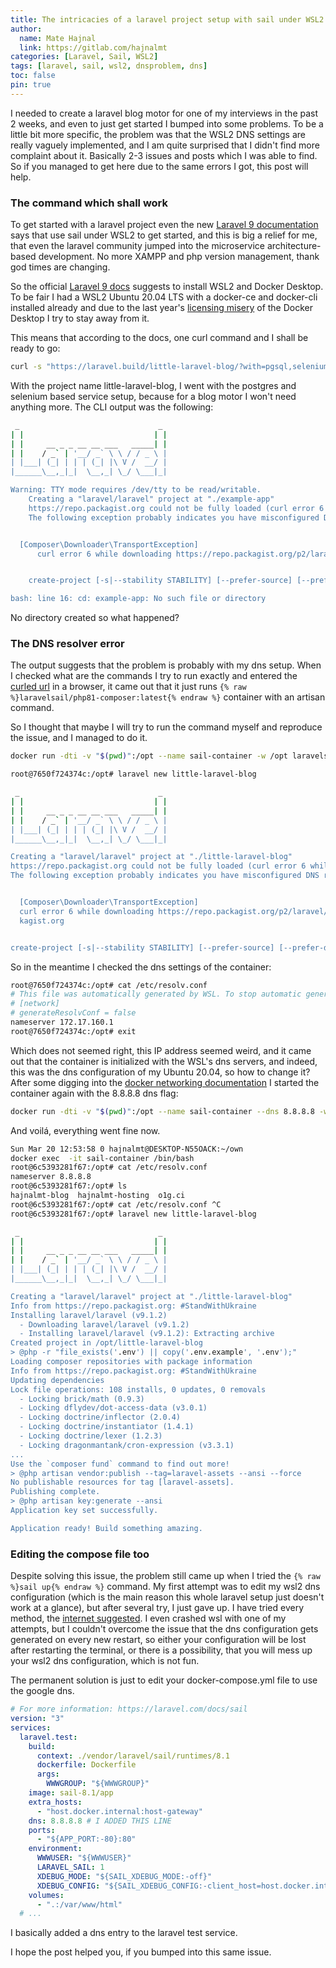 ```yaml
---
title: The intricacies of a laravel project setup with sail under WSL2
author:
  name: Mate Hajnal
  link: https://gitlab.com/hajnalmt
categories: [Laravel, Sail, WSL2]
tags: [laravel, sail, wsl2, dnsproblem, dns]
toc: false
pin: true
---
```


I needed to create a laravel blog motor for one of my interviews in the past 2 weeks, and even to just get started I bumped into some problems.
To be a little bit more specific, the problem was that the WSL2 DNS settings are really vaguely implemented, and I am quite surprised that I didn't find more complaint about it. Basically 2-3 issues and posts which I was able to find.
So if you managed to get here due to the same errors I got, this post will help.

### The command which shall work

To get started with a laravel project even the new [Laravel 9 documentation](https://laravel.com/docs/9.x/installation#getting-started-on-windows) says that use sail under WSL2 to get started, and this is big a relief for me, that even the laravel community jumped into the microservice architecture-based development. No more XAMPP and php version management, thank god times are changing.

So the official [Laravel 9 docs](https://laravel.com/docs/9.x/installation#getting-started-on-windows) suggests to install WSL2 and Docker Desktop. To be fair I had a WSL2 Ubuntu 20.04 LTS with a docker-ce and docker-cli installed already and due to the last year's [licensing misery](https://www.docker.com/blog/updating-product-subscriptions/) of the Docker Desktop I try to stay away from it.

This means that according to the docs, one curl command and I shall be ready to go:

```bash
curl -s "https://laravel.build/little-laravel-blog/?with=pgsql,selenium" | bash
```

With the project name little-laravel-blog, I went with the postgres and selenium based service setup, because for a blog motor I won't need anything more.
The CLI output was the following:

```bash
 _                               _
| |                             | |
| |     __ _ _ __ __ ___   _____| |
| |    / _` | '__/ _` \ \ / / _ \ |
| |___| (_| | | | (_| |\ V /  __/ |
|______\__,_|_|  \__,_| \_/ \___|_|

Warning: TTY mode requires /dev/tty to be read/writable.
    Creating a "laravel/laravel" project at "./example-app"
    https://repo.packagist.org could not be fully loaded (curl error 6 while downloading https://repo.packagist.org/packages.json: Could not resolve host: repo.packagist.org), package information was loaded from the local cache and may be out of date
    The following exception probably indicates you have misconfigured DNS resolver(s)


  [Composer\Downloader\TransportException]
      curl error 6 while downloading https://repo.packagist.org/p2/laravel/laravel.json: Could not resolve host: repo.packagist.org


    create-project [-s|--stability STABILITY] [--prefer-source] [--prefer-dist] [--prefer-install PREFER-INSTALL] [--repository REPOSITORY] [--repository-url REPOSITORY-URL] [--add-repository] [--dev] [--no-dev] [--no-custom-installers] [--no-scripts] [--no-progress] [--no-secure-http] [--keep-vcs] [--remove-vcs] [--no-install] [--ignore-platform-req IGNORE-PLATFORM-REQ] [--ignore-platform-reqs] [--ask] [--] [<package>] [<directory>] [<version>]

bash: line 16: cd: example-app: No such file or directory
```

No directory created so what happened?

### The DNS resolver error

The output suggests that the problem is probably with my dns setup.
When I checked what are the commands I try to run exactly and entered the [curled url](https://laravel.build/little-laravel-blog/?with=pgsql,selenium) in a browser, it came out that it just runs <code>{% raw %}laravelsail/php81-composer:latest{% endraw %}</code> container with an artisan command.

So I thought that maybe I will try to run the command myself and reproduce the issue, and I managed to do it.

```bash
docker run -dti -v "$(pwd)":/opt --name sail-container -w /opt laravelsail/php81-composer:latest

root@7650f724374c:/opt# laravel new little-laravel-blog

 _                               _
| |                             | |
| |     __ _ _ __ __ ___   _____| |
| |    / _` | '__/ _` \ \ / / _ \ |
| |___| (_| | | | (_| |\ V /  __/ |
|______\__,_|_|  \__,_| \_/ \___|_|

Creating a "laravel/laravel" project at "./little-laravel-blog"
https://repo.packagist.org could not be fully loaded (curl error 6 while downloading https://repo.packagist.org/packages.json: Could not resolve host: repo.packagist.org), package information was loaded from the local cache and may be out of date
The following exception probably indicates you have misconfigured DNS resolver(s)


  [Composer\Downloader\TransportException]
  curl error 6 while downloading https://repo.packagist.org/p2/laravel/laravel.json: Could not resolve host: repo.pac
  kagist.org


create-project [-s|--stability STABILITY] [--prefer-source] [--prefer-dist] [--prefer-install PREFER-INSTALL] [--repository REPOSITORY] [--repository-url REPOSITORY-URL] [--add-repository] [--dev] [--no-dev] [--no-custom-installers] [--no-scripts] [--no-progress] [--no-secure-http] [--keep-vcs] [--remove-vcs] [--no-install] [--ignore-platform-req IGNORE-PLATFORM-REQ] [--ignore-platform-reqs] [--ask] [--] [<package>] [<directory>] [<version>]
```

So in the meantime I checked the dns settings of the container:

```bash
root@7650f724374c:/opt# cat /etc/resolv.conf
# This file was automatically generated by WSL. To stop automatic generation of this file, add the following entry to /etc/wsl.conf:
# [network]
# generateResolvConf = false
nameserver 172.17.160.1
root@7650f724374c:/opt# exit
```

Which does not seemed right, this IP address seemed weird, and it came out that the container is initialized with the WSL's dns servers, and indeed, this was the dns configuration of my Ubuntu 20.04, so how to change it?
After some digging into the [docker networking documentation](https://docs.docker.com/config/containers/container-networking/) I started the container again with the 8.8.8.8 dns flag:

```bash
docker run -dti -v "$(pwd)":/opt --name sail-container --dns 8.8.8.8 -w /opt laravelsail/php81-composer:latest
```

And voilá, everything went fine now.

```bash
Sun Mar 20 12:53:58 0 hajnalmt@DESKTOP-N55OACK:~/own
docker exec  -it sail-container /bin/bash
root@6c5393281f67:/opt# cat /etc/resolv.conf
nameserver 8.8.8.8
root@6c5393281f67:/opt# ls
hajnalmt-blog  hajnalmt-hosting  o1g.ci
root@6c5393281f67:/opt# cat /etc/resolv.conf ^C
root@6c5393281f67:/opt# laravel new little-laravel-blog

 _                               _
| |                             | |
| |     __ _ _ __ __ ___   _____| |
| |    / _` | '__/ _` \ \ / / _ \ |
| |___| (_| | | | (_| |\ V /  __/ |
|______\__,_|_|  \__,_| \_/ \___|_|

Creating a "laravel/laravel" project at "./little-laravel-blog"
Info from https://repo.packagist.org: #StandWithUkraine
Installing laravel/laravel (v9.1.2)
  - Downloading laravel/laravel (v9.1.2)
  - Installing laravel/laravel (v9.1.2): Extracting archive
Created project in /opt/little-laravel-blog
> @php -r "file_exists('.env') || copy('.env.example', '.env');"
Loading composer repositories with package information
Info from https://repo.packagist.org: #StandWithUkraine
Updating dependencies
Lock file operations: 108 installs, 0 updates, 0 removals
  - Locking brick/math (0.9.3)
  - Locking dflydev/dot-access-data (v3.0.1)
  - Locking doctrine/inflector (2.0.4)
  - Locking doctrine/instantiator (1.4.1)
  - Locking doctrine/lexer (1.2.3)
  - Locking dragonmantank/cron-expression (v3.3.1)
...
Use the `composer fund` command to find out more!
> @php artisan vendor:publish --tag=laravel-assets --ansi --force
No publishable resources for tag [laravel-assets].
Publishing complete.
> @php artisan key:generate --ansi
Application key set successfully.

Application ready! Build something amazing.
```

### Editing the compose file too

Despite solving this issue, the problem still came up when I tried the <code>{% raw %}sail up{% endraw %}</code> command.
My first attempt was to edit my wsl2 dns configuration (which is the main reason this whole laravel setup just doesn't work at a glance), but after several try, I just gave up. I have tried every method, the [internet suggested](https://superuser.com/questions/1533291/how-do-i-change-the-dns-settings-for-wsl2). I even crashed wsl with one of my attempts, but I couldn't overcome the issue that the dns configuration gets generated on every new restart, so either your configuration will be lost after restarting the terminal, or there is a possibility, that you will mess up your wsl2 dns configuration, which is not fun.

The permanent solution is just to edit your docker-compose.yml file to use the google dns.

```yaml
# For more information: https://laravel.com/docs/sail
version: "3"
services:
  laravel.test:
    build:
      context: ./vendor/laravel/sail/runtimes/8.1
      dockerfile: Dockerfile
      args:
        WWWGROUP: "${WWWGROUP}"
    image: sail-8.1/app
    extra_hosts:
      - "host.docker.internal:host-gateway"
    dns: 8.8.8.8 # I ADDED THIS LINE
    ports:
      - "${APP_PORT:-80}:80"
    environment:
      WWWUSER: "${WWWUSER}"
      LARAVEL_SAIL: 1
      XDEBUG_MODE: "${SAIL_XDEBUG_MODE:-off}"
      XDEBUG_CONFIG: "${SAIL_XDEBUG_CONFIG:-client_host=host.docker.internal}"
    volumes:
      - ".:/var/www/html"
  # ...
```

I basically added a dns entry to the laravel test service.

I hope the post helped you, if you bumped into this same issue.
